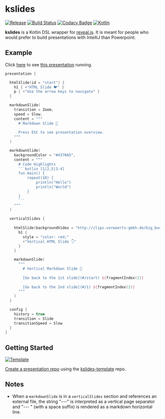 # kslides

[![Release](https://jitpack.io/v/pambrose/kslides.svg)](https://jitpack.io/#pambrose/kslides)
[![Build Status](https://travis-ci.org/pambrose/kslides.svg?branch=master)](https://travis-ci.org/pambrose/kslides)
[![Codacy Badge](https://app.codacy.com/project/badge/Grade/701fc37a847042d2ae2cd6e80075ff6f)](https://www.codacy.com/gh/pambrose/kslides/dashboard?utm_source=github.com&amp;utm_medium=referral&amp;utm_content=pambrose/kslides&amp;utm_campaign=Badge_Grade)
[![Kotlin](https://img.shields.io/badge/%20language-Kotlin-red.svg)](https://kotlinlang.org/)


**kslides** is a Kotlin DSL wrapper for [reveal.js](https://revealjs.com). It is meant for people who would prefer to
build presentations with IntelliJ than Powerpoint.

## Example

Click [here](https://kslides-readme.herokuapp.com) to see [this presentation](src/main/kotlin/Simple.kt) running.

```kotlin
presentation {

  htmlSlide(id = "start") {
    h1 { +"HTML Slide 🐦" }
    p { +"Use the arrow keys to navigate" }
  }

  markdownSlide(
    transition = Zoom,
    speed = Slow,
    content = """
      # Markdown Slide 🍒 
      
      Press ESC to see presentation overview.
    """
  )

  markdownSlide(
    backgroundColor = "#4370A5",
    content = """
      # Code Highlights    
      ```kotlin [1|2,5|3-4]
      fun main() {
          repeat(10) {
              println("Hello")
              println("World")
          }
      }
      ```
    """
  )

  verticalSlides {
    
    htmlSlide(backgroundVideo = "http://clips.vorwaerts-gmbh.de/big_buck_bunny.mp4") {
      h1 {
        style = "color: red;"
        +"Vertical HTML Slide 👇"
      }
    }

    markdownSlide(
      """
        # Vertical Markdown Slide 🦊 
        
        [Go back to the 1st slide](#/start) ${fragmentIndex(1)}
      
        [Go back to the 2nd slide](#/1) ${fragmentIndex(2)}
      """
    )
  }

  config {
    history = true
    transition = Slide
    transitionSpeed = Slow
  }
}
```

## Getting Started

[![Template](https://img.shields.io/badge/kslides-template-blue?logo=github)](https://github.com/pambrose/kslides-template/generate)

[Create a presentation repo](https://github.com/pambrose/kslides-template/generate) using
the [kslides-template](https://github.com/pambrose/kslides-template) repo.

## Notes

* When a `markdownSlide` is in a `verticalSlides` section and references an external file, the string "---"
  is interpreted as a vertical page separator and "--- " (with a space suffix) is rendered as a markdown horizontal
  line. 
